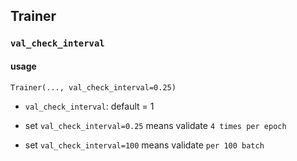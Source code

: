 ## Trainer
### `val_check_interval`
#### usage
```
Trainer(..., val_check_interval=0.25)
``` 
- `val_check_interval`: default = 1

- set `val_check_interval=0.25` means validate `4 times per epoch`

- set `val_check_interval=100` means validate `per 100 batch` 